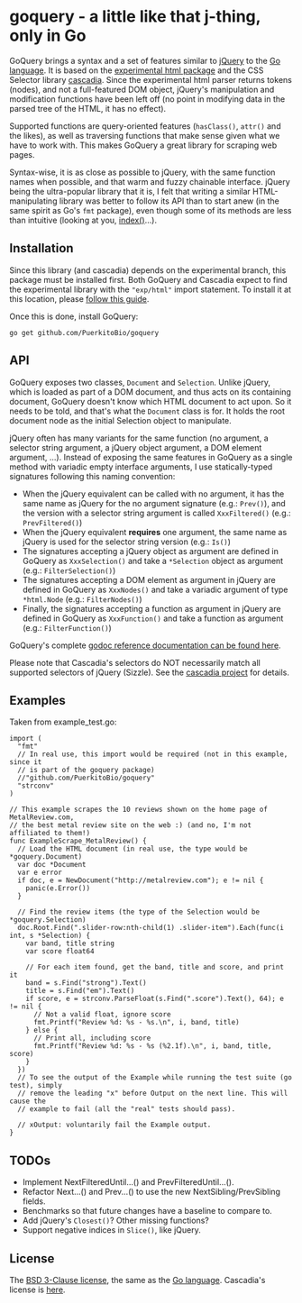 # goquery - a little like that j-thing, only in Go

GoQuery brings a syntax and a set of features similar to [jQuery][] to the [Go language][go]. It is based on the [experimental html package][exphtml] and the CSS Selector library [cascadia][]. Since the experimental html parser returns tokens (nodes), and not a full-featured DOM object, jQuery's manipulation and modification functions have been left off (no point in modifying data in the parsed tree of the HTML, it has no effect).

Supported functions are query-oriented features (`hasClass()`, `attr()` and the likes), as well as traversing functions that make sense given what we have to work with. This makes GoQuery a great library for scraping web pages.

Syntax-wise, it is as close as possible to jQuery, with the same function names when possible, and that warm and fuzzy chainable interface. jQuery being the ultra-popular library that it is, I felt that writing a similar HTML-manipulating library was better to follow its API than to start anew (in the same spirit as Go's `fmt` package), even though some of its methods are less than intuitive (looking at you, [index()][index]...).

## Installation

Since this library (and cascadia) depends on the experimental branch, this package must be installed first. Both GoQuery and Cascadia expect to find the experimental library with the `"exp/html"` import statement. To install it at this location, please [follow this guide][wikiexp].

Once this is done, install GoQuery:

`go get github.com/PuerkitoBio/goquery`

## API

GoQuery exposes two classes, `Document` and `Selection`. Unlike jQuery, which is loaded as part of a DOM document, and thus acts on its containing document, GoQuery doesn't know which HTML document to act upon. So it needs to be told, and that's what the `Document` class is for. It holds the root document node as the initial Selection object to manipulate.

jQuery often has many variants for the same function (no argument, a selector string argument, a jQuery object argument, a DOM element argument, ...). Instead of exposing the same features in GoQuery as a single method with variadic empty interface arguments, I use statically-typed signatures following this naming convention:

*    When the jQuery equivalent can be called with no argument, it has the same name as jQuery for the no argument signature (e.g.: `Prev()`), and the version with a selector string argument is called `XxxFiltered()` (e.g.: `PrevFiltered()`)
*    When the jQuery equivalent **requires** one argument, the same name as jQuery is used for the selector string version (e.g.: `Is()`)
*    The signatures accepting a jQuery object as argument are defined in GoQuery as `XxxSelection()` and take a `*Selection` object as argument (e.g.: `FilterSelection()`)
*    The signatures accepting a DOM element as argument in jQuery are defined in GoQuery as `XxxNodes()` and take a variadic argument of type `*html.Node` (e.g.: `FilterNodes()`)
*    Finally, the signatures accepting a function as argument in jQuery are defined in GoQuery as `XxxFunction()` and take a function as argument (e.g.: `FilterFunction()`)

GoQuery's complete [godoc reference documentation can be found here][doc].

Please note that Cascadia's selectors do NOT necessarily match all supported selectors of jQuery (Sizzle). See the [cascadia project][cascadia] for details.

## Examples

Taken from example_test.go:

    import (
      "fmt"
      // In real use, this import would be required (not in this example, since it
      // is part of the goquery package)
      //"github.com/PuerkitoBio/goquery"
      "strconv"
    )

    // This example scrapes the 10 reviews shown on the home page of MetalReview.com,
    // the best metal review site on the web :) (and no, I'm not affiliated to them!)
    func ExampleScrape_MetalReview() {
      // Load the HTML document (in real use, the type would be *goquery.Document)
      var doc *Document
      var e error
      if doc, e = NewDocument("http://metalreview.com"); e != nil {
        panic(e.Error())
      }

      // Find the review items (the type of the Selection would be *goquery.Selection)
      doc.Root.Find(".slider-row:nth-child(1) .slider-item").Each(func(i int, s *Selection) {
        var band, title string
        var score float64

        // For each item found, get the band, title and score, and print it
        band = s.Find("strong").Text()
        title = s.Find("em").Text()
        if score, e = strconv.ParseFloat(s.Find(".score").Text(), 64); e != nil {
          // Not a valid float, ignore score
          fmt.Printf("Review %d: %s - %s.\n", i, band, title)
        } else {
          // Print all, including score
          fmt.Printf("Review %d: %s - %s (%2.1f).\n", i, band, title, score)
        }
      })
      // To see the output of the Example while running the test suite (go test), simply
      // remove the leading "x" before Output on the next line. This will cause the
      // example to fail (all the "real" tests should pass).

      // xOutput: voluntarily fail the Example output.
    }


## TODOs

*    Implement NextFilteredUntil...() and PrevFilteredUntil...().
*    Refactor Next...() and Prev...() to use the new NextSibling/PrevSibling fields.
*    Benchmarks so that future changes have a baseline to compare to.
*    Add jQuery's `Closest()`? Other missing functions?
*    Support negative indices in `Slice()`, like jQuery.

## License

The [BSD 3-Clause license][bsd], the same as the [Go language][golic]. Cascadia's license is [here][caslic].

[jquery]: http://jquery.com/
[go]: http://golang.org/
[exphtml]: http://code.google.com/p/go/source/browse#hg%2Fsrc%2Fpkg%2Fexp
[cascadia]: http://code.google.com/p/cascadia/
[wikiexp]: http://code.google.com/p/go-wiki/wiki/InstallingExp
[bsd]: http://opensource.org/licenses/BSD-3-Clause
[golic]: http://golang.org/LICENSE
[caslic]: http://code.google.com/p/cascadia/source/browse/LICENSE
[doc]: http://go.pkgdoc.org/github.com/puerkitobio/goquery
[index]: http://api.jquery.com/index/

